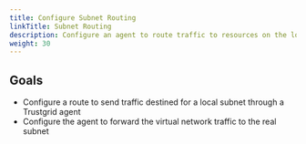 ```yaml
---
title: Configure Subnet Routing
linkTitle: Subnet Routing
description: Configure an agent to route traffic to resources on the local network
weight: 30
---
```


## Goals
- Configure a route to send traffic destined for a local subnet through a Trustgrid agent
- Configure the agent to forward the virtual network traffic to the real subnet
